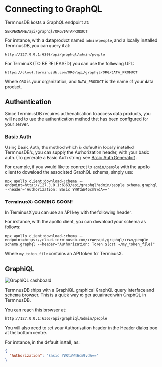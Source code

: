 # Connecting to GraphQL

TerminusDB hosts a GraphQL endpoint at:

```
SERVERNAME/api/graphql/ORG/DATAPRODUCT
```

For instance, with a dataproduct named `admin/people`, and a locally
installed TerminusDB, you can query it at:

```
http://127.0.0.1:6363/api/graphql/admin/people
```

For TerminuX (TO BE RELEASED) you can use the following URL:

```
https://cloud.terminusdb.com/ORG/api/graphql/ORG/DATA_PRODUCT
```

Where `ORG` is your organization, and `DATA_PRODUCT` is the name of your
data product.

## Authentication

Since TerminusDB requires authenatication to access data products, you
will need to use the authentication method that has been configured
for your server.

### Basic Auth

Using Basic Auth, the method which is default in locally installed
TerminusDB's, you can supply the Authorization header, with your basic
auth. (To generate a Basic Auth string, see [Basic Auth Generator](https://www.blitter.se/utils/basic-authentication-header-generator/)).

For example, if you would like to connect to `admin/people` with the
apollo client to download the associated GraphQL schema, simply use:

```shell
npx apollo client:download-schema --endpoint=http://127.0.0.1:6363/api/graphql/admin/people schema.graphql --header='Authorization: Basic YWRtaW46cm9vdA=='
```

### TerminusX: COMING SOON!

In TerminusX you can use an API key with the following header.

For instance, with the apollo client, you can download your schema as
follows:

```shell
npx apollo client:download-schema --endpoint=https://cloud.terminusdb.com/TEAM/api/graphql/TEAM/people schema.graphql --header="Authorization: Token $(cat ~/my_token_file)"
```
Where `my_token_file` contains an API token for TerminusX.

## GraphiQL

![GraphiQL dashboard](some_url_here)

TerminusDB ships with a GraphiQL graphical GraphQL query interface and
schema browser. This is a quick way to get aquainted with GraphQL in
TerminusDB.

You can reach this browser at:

```
http://127.0.0.1:6363/api/graphiql/admin/people
```

You will also need to set your Authorization header in the Header
dialog box at the bottom centre.

For instance, in the default install, as:

```json
{
  "Authorization": "Basic YWRtaW46cm9vdA=="
}
```
